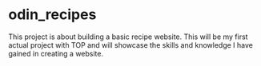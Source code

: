 # odin_recipes
This project is about building a basic recipe website.
This will be my first actual project with TOP and will showcase the skills and knowledge I have gained in creating a website.